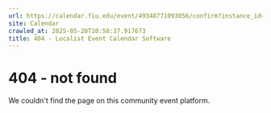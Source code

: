```yaml
---
url: https://calendar.fiu.edu/event/49348771093056/confirm?instance_id=49348840032638&return=https%3A%2F%2Fcalendar.fiu.edu%2Fmarc
site: Calendar
crawled_at: 2025-05-20T10:58:37.917673
title: 404 - Localist Event Calendar Software
---
```


# 404 - not found
We couldn't find the page on this community event platform.
